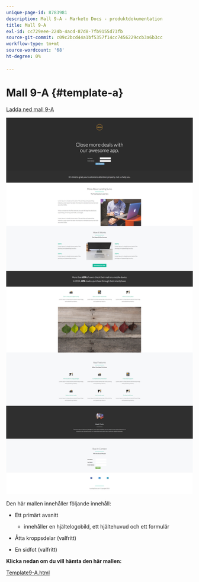 ```yaml
---
unique-page-id: 8783981
description: Mall 9-A - Marketo Docs - produktdokumentation
title: Mall 9-A
exl-id: cc729eee-224b-4acd-87d8-7fb9155d73fb
source-git-commit: c09c2bcd44a1bf5357f14cc7456229ccb3a6b3cc
workflow-type: tm+mt
source-wordcount: '68'
ht-degree: 0%

---
```


# Mall 9-A {#template-a}

[Ladda ned mall 9-A](https://docs.marketo.com/download/attachments/8783981/template-9a.html?version=2&amp;modificationdate=1438210648000&amp;api=v2)

![](assets/image2015-7-28-15-3a9-3a26.png)

Den här mallen innehåller följande innehåll:

* Ett primärt avsnitt

   * innehåller en hjältelogobild, ett hjältehuvud och ett formulär

* Åtta kroppsdelar (valfritt)
* En sidfot (valfritt)

**Klicka nedan om du vill hämta den här mallen:**

[Template9-A.html](https://docs.marketo.com/download/attachments/8783981/template-9a.html?version=2&amp;modificationdate=1438210648000&amp;api=v2)
